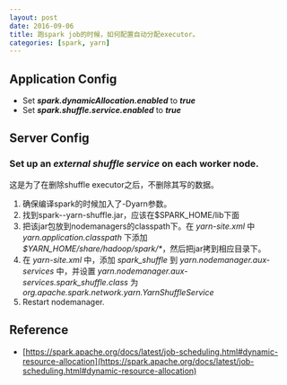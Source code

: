 ```yaml
---
layout: post
date: 2016-09-06
title: 跑spark job的时候，如何配置自动分配executor。
categories: [spark, yarn]
---
```

## Application Config
- Set **_spark.dynamicAllocation.enabled_** to **_true_**
- Set **_spark.shuffle.service.enabled_** to **_true_**

## Server Config
### Set up an **_external shuffle service_** on each worker node.

这是为了在删除shuffle executor之后，不删除其写的数据。
1. 确保编译spark的时候加入了-Dyarn参数。
2. 找到spark-<version>-yarn-shuffle.jar，应该在$SPARK_HOME/lib下面
3. 把该jar包放到nodemanagers的classpath下。在 _yarn-site.xml_ 中 _yarn.application.classpath_ 下添加 _$YARN_HOME/share/hadoop/spark/*_，然后把jar拷到相应目录下。
4. 在 _yarn-site.xml_ 中，添加 _spark_shuffle_ 到 _yarn.nodemanager.aux-services_ 中，并设置 _yarn.nodemanager.aux-services.spark_shuffle.class_ 为 _org.apache.spark.network.yarn.YarnShuffleService_
5. Restart nodemanager.

## Reference
- [https://spark.apache.org/docs/latest/job-scheduling.html#dynamic-resource-allocation](https://spark.apache.org/docs/latest/job-scheduling.html#dynamic-resource-allocation)
